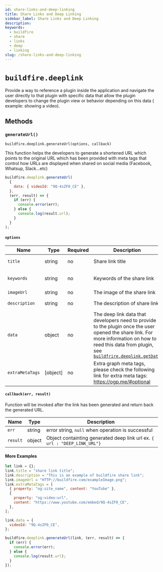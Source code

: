 ```yaml
---
id: share-links-and-deep-linking
title: Share Links and Deep Linking
sidebar_label: Share Links and Deep Linking
description:
keywords:
  - buildfire
  - share
  - links
  - deep
  - linking
slug: /share-links-and-deep-linking
---
```


# `buildfire.deeplink`

Provide a way to reference a plugin inside the application and navigate the user directly to that plugin with specific data that allow the plugin developers to change the plugin view or behavior depending on this data ( example: showing a video).

## Methods

### `generateUrl()` <div class="label control"></div><div class="label widget"></div>

`buildfire.deeplink.generateUrl(options, callback)`

This function helps the developers to generate a shortened URL which points to the original URL which has been provided with meta tags that control how URLs are displayed when shared on social media (Facebook, Whatsup, Slack...etc)

```javascript
buildfire.deeplink.generateUrl(
  {
    data: { videoId: "9Q-4sZF0_CE" },
  },
  (err, result) => {
    if (err) {
      console.error(err);
    } else {
      console.log(result.url);
    }
  }
);
```

#### `options`

| Name            | Type     | Required | Description                                                                                                                                                                                                                    | Default                      |
| --------------- | -------- | -------- | ------------------------------------------------------------------------------------------------------------------------------------------------------------------------------------------------------------------------------ | ---------------------------- |
| `title`         | string   | no       | Share link title                                                                                                                                                                                                               | Name of the app              |
| `keywords`      | string   | no       | Keywords of the share link                                                                                                                                                                                                     | Name, description of the app |
| `imageUrl`      | string   | no       | The image of the share link                                                                                                                                                                                                    | App icon                     |
| `description`   | string   | no       | The description of share link                                                                                                                                                                                                  | App description              |
| `data`          | object   | no       | The deep link data that developers need to provide to the plugin once the user opened the share link. For more information on how to reed this data from plugin, see [`buildfrire.deeplink.getData`](/docs/deep-links#getdata) |
| `extraMetaTags` | [object] | no       | Extra graph meta tags, please check the following link for extra meta tags: https://ogp.me/#optional                                                                                                                           |

#### `callback(err, result)`

Function will be invoked after the link has been generated and return back the generated URL.

| Name     | Type   | Description                                                               |
| -------- | ------ | ------------------------------------------------------------------------- |
| `err`    | string | error string, `null` when operation is successful                         |
| `result` | object | Object containting generated deep link url ex. `{ url : "DEEP_LINK_URL"}` |

#### More Examples

```javascript
let link = {};
link.title = "share link title";
link.description = "This is an example of buildfire share link";
link.imageUrl = "HTTP://buildfire.com/exampleImage.png";
link.extraMetaTags = [
  { property: "og:site_name", content: "YouTube" },
  {
    property: "og:video:url",
    content: "https://www.youtube.com/embed/9Q-4sZF0_CE",
  },
];

link.data = {
  videoId: "9Q-4sZF0_CE",
};

buildfire.deeplink.generateUrl(link, (err, result) => {
  if (err) {
    console.error(err);
  } else {
    console.log(result.url);
  }
});
```
